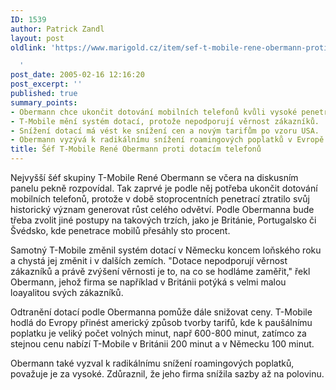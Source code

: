 ```yaml
---
ID: 1539
author: Patrick Zandl
layout: post
oldlink: 'https://www.marigold.cz/item/sef-t-mobile-rene-obermann-proti-dotacim-telefonu

  '
post_date: 2005-02-16 12:16:20
post_excerpt: ''
published: true
summary_points:
- Obermann chce ukončit dotování mobilních telefonů kvůli vysoké penetraci trhu.
- T-Mobile mění systém dotací, protože nepodporují věrnost zákazníků.
- Snížení dotací má vést ke snížení cen a novým tarifům po vzoru USA.
- Obermann vyzývá k radikálnímu snížení roamingových poplatků v Evropě.
title: Šéf T-Mobile René Obermann proti dotacím telefonů
---
```


<p>Nejvyšší šéf skupiny T-Mobile René Obermann se včera na diskusním panelu pekně rozpovídal. Tak zaprvé je podle něj potřeba ukončit dotování mobilních telefonů, protože v době stoprocentních penetrací ztratilo svůj historický význam generovat růst celého odvětví. Podle Obermanna bude třeba zvolit jiné postupy na takových trzích, jako je Británie, Portugalsko či Švédsko, kde penetrace mobilů přesáhly sto procent.</p>

<p>Samotný T-Mobile změnil systém dotací v Německu koncem loňského roku a chystá jej změnit i v dalších zemích. "Dotace nepodporují věrnost zákazníků a právě zvýšení věrnosti je to, na co se hodláme zaměřit," řekl Obermann, jehož firma se například v Británii potýká s velmi malou loayalitou svých zákazníků.</p>

<p>Odtranění dotací podle Obermanna pomůže dále snižovat ceny. T-Mobile hodlá do Evropy přinést americký způsob tvorby tarifů, kde k paušálnímu poplatku je veliký počet volných minut, např 600-800 minut, zatímco za stejnou cenu nabízí T-Mobile v Británii 200 minut a v Německu 100 minut.</p>

<p>Obermann také vyzval k radikálnímu snížení roamingových poplatků, považuje je za vysoké. Zdůraznil, že jeho firma snížila sazby až na polovinu.
</p>